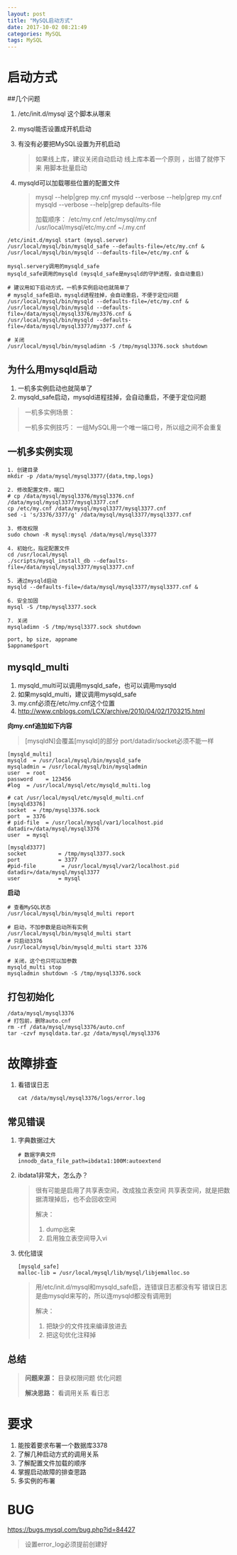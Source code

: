 ```yaml
---
layout: post
title: "MySQL启动方式"
date: 2017-10-02 08:21:49
categories: MySQL
tags: MySQL
---
```


# 启动方式

##几个问题

1. /etc/init.d/mysql 这个脚本从哪来

2. mysql能否设置成开机启动

3. 有没有必要把MySQL设置为开机启动

   > 如果线上库，建议关闭自动启动
   > 线上库本着一个原则 ，出错了就停下来
   > 用脚本批量启动

4. mysqld可以加载哪些位置的配置文件

   > mysql --help|grep my.cnf
   > mysqld --verbose --help|grep my.cnf
   > mysqld --verbose --help|grep defaults-file
   >
   > 加载顺序：
   > /etc/my.cnf /etc/mysql/my.cnf /usr/local/mysql/etc/my.cnf ~/.my.cnf 



```shell
/etc/init.d/mysql start (mysql.server)
/usr/local/mysql/bin/mysqld_safe --defaults-file=/etc/my.cnf &
/usr/local/mysql/bin/mysqld --defaults-file=/etc/my.cnf &

mysql.servery调用的mysqld_safe
mysqld_safe调用的mysqld (mysqld_safe是mysqld的守护进程，会自动重启)

# 建议用如下启动方式，一机多实例启动也就简单了
# mysqld_safe启动，mysqld进程挂掉，会自动重启，不便于定位问题
/usr/local/mysql/bin/mysqld --defaults-file=/etc/my.cnf &
/usr/local/mysql/bin/mysqld --defaults-file=/data/mysql/mysql3376/my3376.cnf &
/usr/local/mysql/bin/mysqld --defaults-file=/data/mysql/mysql3377/my3377.cnf &

# 关闭
/usr/local/mysql/bin/mysqladimn -S /tmp/mysql3376.sock shutdown
```

## 为什么用mysqld启动

1. 一机多实例启动也就简单了
2. mysqld_safe启动，mysqld进程挂掉，会自动重启，不便于定位问题

> 一机多实例场景：
>
> 一机多实例技巧：
> 一组MySQL用一个唯一端口号，所以组之间不会重复

## 一机多实例实现

```shell
1. 创建目录
mkdir -p /data/mysql/mysql3377/{data,tmp,logs}

2. 修改配置文件，端口
# cp /data/mysql/mysql3376/mysql3376.cnf /data/mysql/mysql3377/mysql3377.cnf
cp /etc/my.cnf /data/mysql/mysql3377/mysql3377.cnf
sed -i 's/3376/3377/g' /data/mysql/mysql3377/mysql3377.cnf

3. 修改权限
sudo chown -R mysql:mysql /data/mysql/mysql3377

4. 初始化，指定配置文件
cd /usr/local/mysql
./scripts/mysql_install_db --defaults-file=/data/mysql/mysql3377/mysql3377.cnf

5. 通过mysqld启动
mysqld --defaults-file=/data/mysql/mysql3377/mysql3377.cnf &

6. 安全加固
mysql -S /tmp/mysql3377.sock

7. 关闭
mysqladimn -S /tmp/mysql3377.sock shutdown

port, bp size, appname
$appname$port
```

## mysqld_multi

1. mysqld_multi可以调用mysqld_safe，也可以调用mysqld
2. 如果mysqld_multi，建议调用mysqld_safe
3. my.cnf必须在/etc/my.cnf这个位置
4. http://www.cnblogs.com/LCX/archive/2010/04/02/1703215.html

**向my.cnf追加如下内容**

> [mysqldN]会覆盖[mysqld]的部分
> port/datadir/socket必须不能一样

```shell
[mysqld_multi]
mysqld  = /usr/local/mysql/bin/mysqld_safe
mysqladmin = /usr/local/mysql/bin/mysqladmin
user  = root
password    = 123456
#log  = /usr/local/mysql/etc/mysqld_multi.log

# cat /usr/local/mysql/etc/mysqld_multi.cnf 
[mysqld3376]
socket  = /tmp/mysql3376.sock
port  = 3376
# pid-file  = /usr/local/mysql/var1/localhost.pid
datadir=/data/mysql/mysql3376
user  = mysql
 
[mysqld3377]
socket          = /tmp/mysql3377.sock
port            = 3377
#pid-file        = /usr/local/mysql/var2/localhost.pid
datadir=/data/mysql/mysql3377
user            = mysql
```

**启动**

```shell
# 查看MySQL状态
/usr/local/mysql/bin/mysqld_multi report

# 启动，不加参数是启动所有实例
/usr/local/mysql/bin/mysqld_multi start
# 只启动3376
/usr/local/mysql/bin/mysqld_multi start 3376

# 关闭，这个也只可以加参数
mysqld_multi stop
mysqladmin shutdown -S /tmp/mysql3376.sock
```

## 打包初始化

```shell
/data/mysql/mysql3376
# 打包前，删除auto.cnf
rm -rf /data/mysql/mysql3376/auto.cnf
tar -czvf mysqldata.tar.gz /data/mysql/mysql3376
```



# 故障排查

1. 看错误日志

   ```shell
   cat /data/mysql/mysql3376/logs/error.log
   ```

## 常见错误

1. 字典数据过大

   ```shell
   # 数据字典文件
   innodb_data_file_path=ibdata1:100M:autoextend
   ```

2. ibdata1非常大，怎么办？

   > 很有可能是启用了共享表空间，改成独立表空间
   > 共享表空间，就是把数据清理掉后，也不会回收空间
   >
   > 解决：
   >
   > 1. dump出来
   > 2. 启用独立表空间导入vi

3. 优化错误

   ```shell
   [mysqld_safe]
   malloc-lib = /usr/local/mysql/lib/mysql/libjemalloc.so
   ```

   > 用/etc/init.d/mysql和mysqld_safe启，连错误日志都没有写
   > 错误日志是由mysqld来写的，所以连mysqld都没有调用到
   >
   > 解决：
   >
   > 1. 把缺少的文件找来编译放进去
   > 2. 把这句优化注释掉

## 总结

> **问题来源：**
> 目录权限问题
> 优化问题
>
> **解决思路：**
> 看调用关系
> 看日志

# 要求

1. 能按着要求布署一个数据库3378
2. 了解几种启动方式的调用关系
3. 了解配置文件加载的顺序
4. 掌握启动故障的排查思路
5. 多实例的布署


# BUG

https://bugs.mysql.com/bug.php?id=84427

> 设置error_log必须提前创建好






